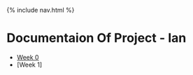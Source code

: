 {% include nav.html %}

# Documentaion Of Project  - Ian

- [Week 0](documentation/week0)
- [Week 1]

